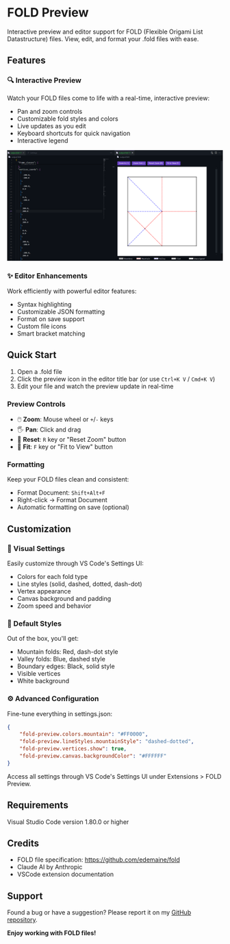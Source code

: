 # FOLD Preview

Interactive preview and editor support for FOLD (Flexible Origami List Datastructure) files. View, edit, and format your .fold files with ease.

## Features

### 🔍 Interactive Preview
Watch your FOLD files come to life with a real-time, interactive preview:
- Pan and zoom controls
- Customizable fold styles and colors
- Live updates as you edit
- Keyboard shortcuts for quick navigation
- Interactive legend

![Preview](media/image.png)

### ✨ Editor Enhancements
Work efficiently with powerful editor features:
- Syntax highlighting
- Customizable JSON formatting
- Format on save support
- Custom file icons
- Smart bracket matching

## Quick Start

1. Open a .fold file
2. Click the preview icon in the editor title bar (or use `Ctrl+K V` / `Cmd+K V`)
3. Edit your file and watch the preview update in real-time

### Preview Controls
- 🖱️ **Zoom**: Mouse wheel or `+`/`-` keys
- 🖐️ **Pan**: Click and drag
- 🔄 **Reset**: `R` key or "Reset Zoom" button
- 📐 **Fit**: `F` key or "Fit to View" button

### Formatting
Keep your FOLD files clean and consistent:
- Format Document: `Shift+Alt+F`
- Right-click → Format Document
- Automatic formatting on save (optional)

## Customization

### 🎨 Visual Settings
Easily customize through VS Code's Settings UI:
- Colors for each fold type
- Line styles (solid, dashed, dotted, dash-dot)
- Vertex appearance
- Canvas background and padding
- Zoom speed and behavior

### 📝 Default Styles
Out of the box, you'll get:
- Mountain folds: Red, dash-dot style
- Valley folds: Blue, dashed style
- Boundary edges: Black, solid style
- Visible vertices
- White background

### ⚙️ Advanced Configuration
Fine-tune everything in settings.json:
```json
{
    "fold-preview.colors.mountain": "#FF0000",
    "fold-preview.lineStyles.mountainStyle": "dashed-dotted",
    "fold-preview.vertices.show": true,
    "fold-preview.canvas.backgroundColor": "#FFFFFF"
}
```
Access all settings through VS Code's Settings UI under Extensions > FOLD Preview.

## Requirements

Visual Studio Code version 1.80.0 or higher

## Credits

- FOLD file specification: https://github.com/edemaine/fold
- Claude AI by Anthropic
- VSCode extension documentation

## Support

Found a bug or have a suggestion? Please report it on my [GitHub repository](https://github.com/Googolplexic/vscode-fold-preview/issues).

**Enjoy working with FOLD files!**